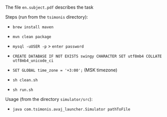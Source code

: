 The file `en.subject.pdf` describes the task

Steps (run from the `tsimonis` directory):
- `brew install maven`
- `mvn clean package`
- `mysql -uUSER -p` > `enter password`
- `CREATE DATABASE IF NOT EXISTS swingy CHARACTER SET utf8mb4 COLLATE utf8mb4_unicode_ci`
- `SET GLOBAL time_zone = '+3:00';` (MSK timezone)

- `sh clean.sh`
- `sh run.sh`

Usage (from the directory `simulator/src`):
- `java com.tsimonis.avaj_launcher.Simulator pathToFile`
